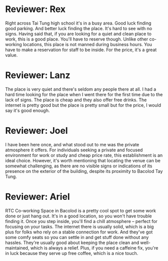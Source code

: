 # Reviewer: Rex 

Right across Tai Tung high school it's in a busy area. Good luck finding good parking. And better luck finding the place. It's hard to see with no signs. Having said that, 
if you are looking for a quiet and clean place to work, this is a good place. You'll have to reserve though. Unlike other co-working locations, this place is not manned during business hours. You have to make a reservation for staff to be inside. For the price, it's a great value. 


# Reviewer: Lanz

The place is very quiet and there's seldom any people there at all. I had a hard time looking for the place when I went there for the first time due to the lack of signs. The place is cheap and they also offer free drinks. The internet is pretty good but the place is pretty small but for the price, I would say it's good enough.


# Reviewer: Joel

I have been here once, and what stood out to me was the private atmosphere it offers. For individuals seeking a private and focused environment for work or study and cheap price rate, this establishment is an ideal choice. However, it's worth mentioning that locating the venue can be somewhat challenging, as there are no visible signs or indications of its presence on the exterior of the building, despite its proximity to Bacolod Tay Tung.

# Reviewer: Ariel

RTC Co-working Space in Bacolod is a pretty cool spot to get some work done or just hang out. It's in a good location, so you won't have trouble finding it. Once you step inside, you'll find a chill atmosphere – perfect for focusing on your tasks. The internet there is usually solid, which is a big plus for folks who rely on a stable connection for work. And they've got some comfy seats so you can settle in and get stuff done without any hassles. They're usually good about keeping the place clean and well-maintained, which is always a relief. Plus, if you need a caffeine fix, you're in luck because they serve up free coffee, which is a nice touch.